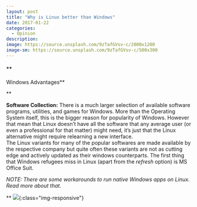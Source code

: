 ```yaml
---
layout: post
title: "Why is Linux better than Windows"
date: 2017-01-22
categories:
  - Opinion
description: 
image: https://source.unsplash.com/9zTafGVsv-c/2000x1200
image-sm: https://source.unsplash.com/9zTafGVsv-c/500x300
---
```


#### **

Windows Advantages**

**

**Software Collection:** There is a much larger selection of available software programs, utilities, and games for Windows. More than the Operating System itself, this is the bigger reason for popularity of Windows. However that mean that Linux doesn’t have all the software that any average user (or even a professional for that matter) might need, it’s just that the Linux alternative might require relearning a new interface.    
The Linux variants for many of the popular softwares are made available by the respective company but quite often these variants are not as cutting edge and actively updated as their windows counterparts. The first thing that Windows refugees miss in Linux (apart from the _refresh_ option) is MS Office Suit.

_NOTE: There are some workarounds to run native Windows apps on Linux. Read more about that._

**
![](http://uwm.edu/o365/wp-content/uploads/sites/79/2015/10/office.png){:class="img-responsive"}
